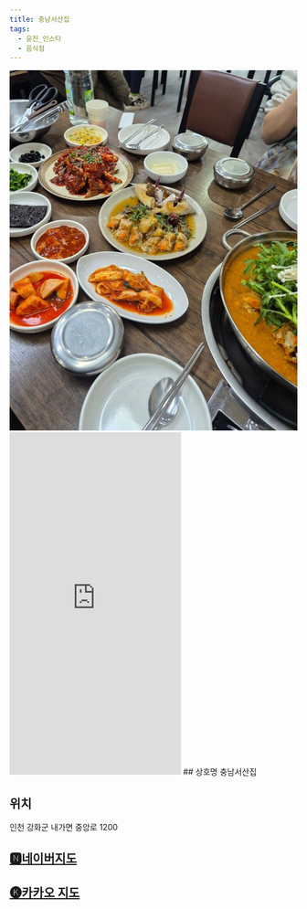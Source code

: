 ```yaml
---
title: 충남서산집
tags:
  - 윤진_인스타
  - 음식점
---
```

<img src="assets/1741108756.jpg">

<iframe src="https://www.instagram.com/p/DFfrGKLSgzG/embed" frameborder="0" scrolling="auto" allowtransparency="true" height="600"></iframe>
## 상호명
충남서산집

## 위치
인천 강화군 내가면 중앙로 1200

## [🅽네이버지도](https://naver.me/xbA5Xyxz)

## [🅚카카오 지도](https://place.map.kakao.com/22619884)